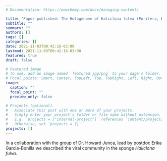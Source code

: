 ```yaml
---
# Documentation: https://wowchemy.com/docs/managing-content/

title: "Paper published: The Hologenome of Haliclona fulva (Porifera, Demospongiae) Reveals an Abundant and Diverse Viral Community"
subtitle: ""
summary: ""
authors: []
tags: []
categories: []
date: 2021-11-03T00:42:16-03:00
lastmod: 2021-11-03T00:42:16-03:00
featured: true
draft: false

# Featured image
# To use, add an image named `featured.jpg/png` to your page's folder.
# Focal points: Smart, Center, TopLeft, Top, TopRight, Left, Right, BottomLeft, Bottom, BottomRight.
image:
  caption: ""
  focal_point: ""
  preview_only: false

# Projects (optional).
#   Associate this post with one or more of your projects.
#   Simply enter your project's folder or file name without extension.
#   E.g. `projects = ["internal-project"]` references `content/project/deep-learning/index.md`.
#   Otherwise, set `projects = []`.
projects: []
---
```

In a collaboration with the group of Dr. Howard Junca, lead by postdoc Erika Garcia-Bonilla we described the viral community in the sponge _Haliclona fulva_.
